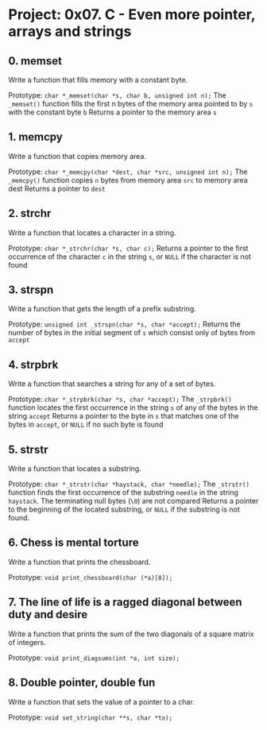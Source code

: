 # Project: 0x07. C - Even more pointer, arrays and strings

## 0. memset
Write a function that fills memory with a constant byte.

Prototype: `char *_memset(char *s, char b, unsigned int n);`
The `_memset()` function fills the first n bytes of the memory area pointed to by `s` with the constant byte `b`
Returns a pointer to the memory area `s`

## 1. memcpy
Write a function that copies memory area.

Prototype: `char *_memcpy(char *dest, char *src, unsigned int n);`
The `_memcpy()` function copies `n` bytes from memory area `src` to memory area dest
Returns a pointer to `dest`

## 2. strchr
Write a function that locates a character in a string.

Prototype: `char *_strchr(char *s, char c);`
Returns a pointer to the first occurrence of the character `c` in the string `s`, or `NULL` if the character is not found

## 3. strspn
Write a function that gets the length of a prefix substring.

Prototype: `unsigned int _strspn(char *s, char *accept);`
Returns the number of bytes in the initial segment of `s` which consist only of bytes from `accept`

## 4. strpbrk
Write a function that searches a string for any of a set of bytes.

Prototype: `char *_strpbrk(char *s, char *accept);`
The `_strpbrk()` function locates the first occurrence in the string `s` of any of the bytes in the string `accept`
Returns a pointer to the byte in `s` that matches one of the bytes in `accept`, or `NULL` if no such byte is found

## 5. strstr
Write a function that locates a substring.

Prototype: `char *_strstr(char *haystack, char *needle);`
The `_strstr()` function finds the first occurrence of the substring `needle` in the string `haystack`. The terminating null bytes (`\0`) are not compared
Returns a pointer to the beginning of the located substring, or `NULL` if the substring is not found.

## 6. Chess is mental torture
Write a function that prints the chessboard.

Prototype: `void print_chessboard(char (*a)[8]);`

## 7. The line of life is a ragged diagonal between duty and desire
Write a function that prints the sum of the two diagonals of a square matrix of integers.

Prototype: `void print_diagsums(int *a, int size);`

## 8. Double pointer, double fun
Write a function that sets the value of a pointer to a char.

Prototype: `void set_string(char **s, char *to);`